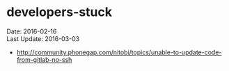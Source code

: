 # developers-stuck #
Date: 2016-02-16 <br>
Last Update: 2016-03-03

- http://community.phonegap.com/nitobi/topics/unable-to-update-code-from-gitlab-no-ssh

